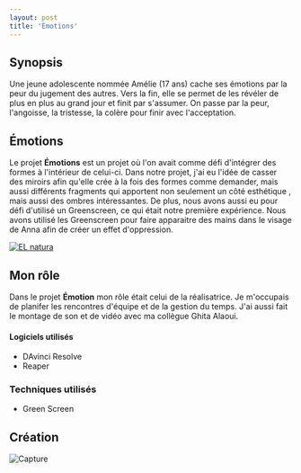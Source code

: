 ```yaml
---
layout: post
title: 'Émotions'
---
```




## Synopsis ##

Une jeune adolescente nommée Amélie (17 ans) cache ses émotions par la peur du jugement des autres. Vers la fin, elle se permet de les révéler de plus en plus au grand jour et finit par s'assumer. On passe par la peur, l'angoisse, la tristesse, la colère pour finir avec l'acceptation.​


## Émotions ##

Le projet **Émotions** est un projet où l'on avait comme défi d'intégrer des formes à l'intérieur de celui-ci. Dans notre projet, j'ai eu l'idée de casser des miroirs afin qu'elle crée à la fois des formes comme demander, mais aussi différents fragments qui apportent non seulement un côté esthétique , mais aussi des ombres intéressantes. De plus, nous avons aussi eu pour défi d'utilisé un Greenscreen, ce qui était notre première expérience. Nous avons utilisé les Greenscreen pour faire apparaitre des mains dans le visage de Anna afin de créer un effet d'oppression.

[![EL natura](http://img.youtube.com/vi/AXPsNn52qlw/0.jpg)](https://www.youtube.com/watch?v=AXPsNn52qlw&feature=youtu.be)


## Mon rôle ##

Dans le projet **Émotion** mon rôle était celui de la réalisatrice. Je m'occupais de planifer les rencontres d'équipe et de la gestion du temps. J'ai aussi fait le montage de son et de vidéo avec ma collègue Ghita Alaoui.




#### Logiciels utilisés ###

- DAvinci Resolve
- Reaper


### Techniques utilisés  ###

- Green Screen

  
## Création ##


![Capture](https://github.com/lauriehoude/Portfolio-Laurie-Houde/assets/89647723/5d10d4ce-9b69-4fb5-9b79-3aae4f00df55)
